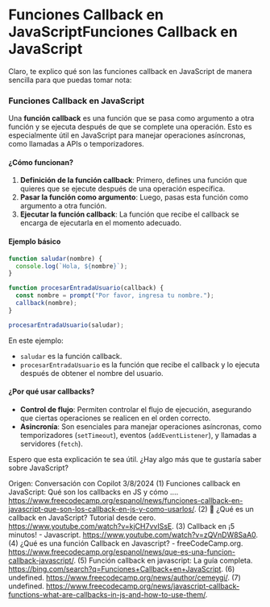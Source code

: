 # Funciones Callback en JavaScriptFunciones Callback en JavaScript

Claro, te explico qué son las funciones callback en JavaScript de manera sencilla para que puedas tomar nota:

### Funciones Callback en JavaScript

Una **función callback** es una función que se pasa como argumento a otra función y se ejecuta después de que se complete una operación. Esto es especialmente útil en JavaScript para manejar operaciones asíncronas, como llamadas a APIs o temporizadores.

#### ¿Cómo funcionan?

1. **Definición de la función callback**: Primero, defines una función que quieres que se ejecute después de una operación específica.
2. **Pasar la función como argumento**: Luego, pasas esta función como argumento a otra función.
3. **Ejecutar la función callback**: La función que recibe el callback se encarga de ejecutarla en el momento adecuado.

#### Ejemplo básico

```javascript
function saludar(nombre) {
  console.log(`Hola, ${nombre}`);
}

function procesarEntradaUsuario(callback) {
  const nombre = prompt("Por favor, ingresa tu nombre.");
  callback(nombre);
}

procesarEntradaUsuario(saludar);
```

En este ejemplo:

- `saludar` es la función callback.
- `procesarEntradaUsuario` es la función que recibe el callback y lo ejecuta después de obtener el nombre del usuario.

#### ¿Por qué usar callbacks?

- **Control de flujo**: Permiten controlar el flujo de ejecución, asegurando que ciertas operaciones se realicen en el orden correcto.
- **Asincronía**: Son esenciales para manejar operaciones asíncronas, como temporizadores (`setTimeout`), eventos (`addEventListener`), y llamadas a servidores (`fetch`).

Espero que esta explicación te sea útil. ¿Hay algo más que te gustaría saber sobre JavaScript?

Origen: Conversación con Copilot 3/8/2024
(1) Funciones callback en JavaScript: Qué son los callbacks en JS y cómo .... https://www.freecodecamp.org/espanol/news/funciones-callback-en-javascript-que-son-los-callback-en-js-y-como-usarlos/.
(2) 📖 ¿Qué es un callback en JavaScript? Tutorial desde cero. https://www.youtube.com/watch?v=kjCH7vvISsE.
(3) Callback en ¡5 minutos! - Javascript. https://www.youtube.com/watch?v=zQVnDW8SaA0.
(4) ¿Qué es una función Callback en Javascript? - freeCodeCamp.org. https://www.freecodecamp.org/espanol/news/que-es-una-funcion-callback-javascript/.
(5) Función callback en javascript: La guía completa. https://bing.com/search?q=Funciones+Callback+en+JavaScript.
(6) undefined. https://www.freecodecamp.org/news/author/cemeygi/.
(7) undefined. https://www.freecodecamp.org/news/javascript-callback-functions-what-are-callbacks-in-js-and-how-to-use-them/.
